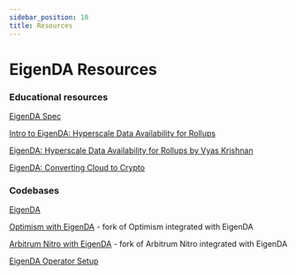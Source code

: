 ```yaml
---
sidebar_position: 10
title: Resources
---
```


# EigenDA Resources

### Educational resources

[EigenDA Spec](https://github.com/Layr-Labs/eigenda/blob/master/docs/spec/overview.md)

[Intro to EigenDA: Hyperscale Data Availability for Rollups](https://www.blog.eigenlayer.xyz/intro-to-eigenda-hyperscale-data-availability-for-rollups/)

[EigenDA: Hyperscale Data Availability for Rollups by Vyas Krishnan](https://www.youtube.com/watch?v=FJjL6P5NeHY)

[EigenDA: Converting Cloud to Crypto](https://www.youtube.com/watch?v=YDP6mvcxwdg)

### Codebases

[EigenDA](https://github.com/Layr-Labs/eigenda)

[Optimism with EigenDA](https://github.com/Layr-Labs/optimism) - fork of Optimism integrated with EigenDA

[Arbitrum Nitro with EigenDA](https://github.com/Layr-Labs/nitro) - fork of Arbitrum Nitro integrated with EigenDA

[EigenDA Operator Setup](https://github.com/Layr-Labs/eigenda-operator-setup)